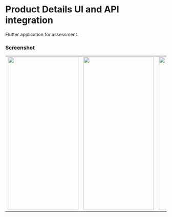 # Product Details UI and API integration

Flutter application for assessment.

<h3> Screenshot </h3>

<table>
  <tr>
    <td><img src="https://user-images.githubusercontent.com/37879134/133466262-a02f016c-52ee-4ab8-b73d-4b40c2b10593.jpg" width=220 height=480> </td>
    <td><img src="https://user-images.githubusercontent.com/37879134/133466395-c3808f15-72ac-4a0b-8c54-41a6b5a1ef95.jpg" width=220 height=480> </td>
    <td><img src="https://user-images.githubusercontent.com/37879134/133466468-d7f24495-9aca-4546-81d8-cdc6b0b8bb5c.jpg" width=220 height=480> </td>
    <td><img src="https://user-images.githubusercontent.com/37879134/133466552-5d58aeb8-522c-435c-9f5d-1d8d03912178.jpg" width=220 height=480> </td>
  </tr>
 </table>


